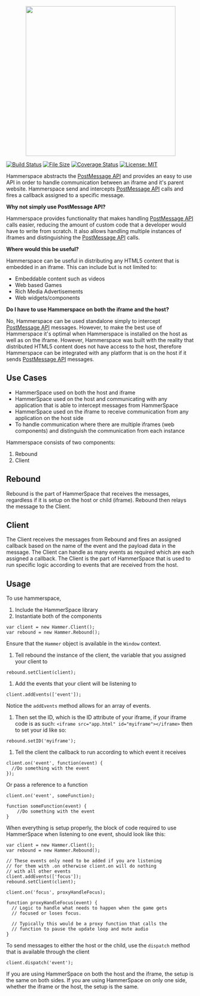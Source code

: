 <img src="https://raw.githubusercontent.com/theREDspace/HammerSpace/master/docs/assets/images/logo.png" style="display:block; margin:0 auto; width: 400px;"/>

[![Build Status](https://travis-ci.org/theREDspace/HammerSpace.svg?branch=master)](https://travis-ci.org/theREDspace/HammerSpace)
[![File Size](https://img.shields.io/github/size/theREDspace/HammerSpace/dist/hammerspace.min.js.svg)](https://raw.githubusercontent.com/theREDspace/HammerSpace/master/dist/hammerspace.min.js)
[![Coverage Status](https://coveralls.io/repos/github/theREDspace/HammerSpace/badge.svg)](https://coveralls.io/github/theREDspace/HammerSpace)
[![License: MIT](https://img.shields.io/badge/License-MIT-green.svg)](https://opensource.org/licenses/MIT)

Hammerspace abstracts the [PostMessage API](https://developer.mozilla.org/en-US/docs/Web/API/Window/postMessage) and provides an easy to use API in order to handle communication between an iframe and it's parent website. Hammerspace send and intercepts [PostMessage API](https://developer.mozilla.org/en-US/docs/Web/API/Window/postMessage) calls and fires a callback assigned to a specific message.

**Why not simply use PostMessage API?**

Hammerspace provides functionality that makes handling [PostMessage API](https://developer.mozilla.org/en-US/docs/Web/API/Window/postMessage) calls easier, reducing the amount of custom code that a developer would have to write from scratch. It also allows handling multiple instances of iframes and distinguishing the [PostMessage API](https://developer.mozilla.org/en-US/docs/Web/API/Window/postMessage) calls.

**Where would this be useful?**

Hammerspace can be useful in distributing any HTML5 content that is embedded in an iframe. This can include but is not limited to:

- Embeddable content such as videos
- Web based Games
- Rich Media Advertisements
- Web widgets/components

**Do I have to use Hammerspace on both the iframe and the host?**

No, Hammerspace can be used standalone simply to intercept [PostMessage API](https://developer.mozilla.org/en-US/docs/Web/API/Window/postMessage) messages. However, to make the best use of Hammerspace it's optimal when Hammerspace is installed on the host as well as on the iframe. However, Hammerspace was built with the reality that distributed HTML5 content does not have access to the host, therefore Hammerspace can be integrated with any platform that is on the host if it sends [PostMessage API](https://developer.mozilla.org/en-US/docs/Web/API/Window/postMessage) messages.

## Use Cases

- HammerSpace used on both the host and iframe
- HammerSpace used on the host and communicating with any application that is able to intercept messages from HammerSpace
- HammerSpace used on the iframe to receive communication from any application on the host side
- To handle communication where there are multiple iframes (web components) and distinguish the communication from each instance

Hammerspace consists of two components:
1) Rebound
2) Client

## Rebound

Rebound is the part of HammerSpace that receives the messages, regardless if it is setup on the host or child (iframe). Rebound then relays the
message to the Client.

## Client

The Client receives the messages from Rebound and fires an assigned callback based on the name of the event and the payload data in the message.
The Client can handle as many events as required which are each assigned a callback. The Client is the part of HammerSpace that is used to
run specific logic according to events that are received from the host.

## Usage

To use hammerspace,

1) Include the HammerSpace library
1) Instantiate both of the components
```
var client = new Hammer.Client();
var rebound = new Hammer.Rebound();
```

Ensure that the `Hammer` object is available in the `Window` context.

1. Tell rebound the instance of the client, the variable that you assigned your client to
```
rebound.setClient(client);
```
1. Add the events that your client will be listening to
```
client.addEvents(['event']);
```

Notice the `addEvents` method allows for an array of events.

1. Then set the ID, which is the ID attribute of your iframe, if your iframe code is as such: `<iframe src="app.html" id="myiframe"></iframe>`
then to set your id like so:

```
rebound.setID('myiframe');
```

1. Tell the client the callback to run according to which event it receives
```
client.on('event', function(event) {
  //Do something with the event
});
```

Or pass a reference to a function

```
client.on('event', someFunction);

function someFunction(event) {
	//Do something with the event
}
```

When everything is setup properly, the block of code required to use HammerSpace when listening to one event, should look like this:

```
var client = new Hammer.Client();
var rebound = new Hammer.Rebound();

// These events only need to be added if you are listening
// for them with .on otherwise client.on will do nothing
// with all other events
client.addEvents(['focus']);
rebound.setClient(client);

client.on('focus', proxyHandleFocus);

function proxyHandleFocus(event) {
  // Logic to handle what needs to happen when the game gets
  // focused or loses focus.

  // Typically this would be a proxy function that calls the
  // function to pause the update loop and mute audio
}

```

To send messages to either the host or the child, use the `dispatch` method that is available through the client

```
client.dispatch('event');
```

If you are using HammerSpace on both the host and the iframe, the setup is the same on both sides. If you are using HammerSpace on only one side, whether the iframe or the host, the setup is the same.
